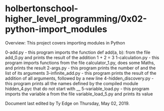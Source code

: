 # holbertonschool-higher_level_programming/0x02-python-import_modules


Overview: This project covers importing modules in Python

0-add.py - this program imports the function def add(a, b): from the file add_0.py and prints the result of the addition 1 + 2 = 3
1-calculation.py - this program imports functions from the file calculator_1.py, does some Maths, and prints the result
2-args.py - this program prints the number of and the list of its arguments
3-infinite_add.py - this program prints the result of the addition of all arguments, followed by a new line
4-hidden_discovery.py - this program prints all the names defined by the compiled module hidden_4.pyc that do not start with __ 
5-variable_load.py - this program  imports the variable a from the file variable_load_5.py and prints its value



Document last edited by Ty Edge on Thursday, May 02, 2019.